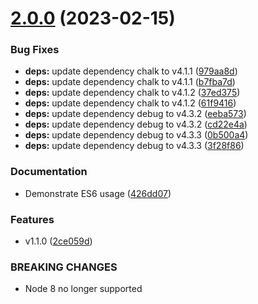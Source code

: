 # [2.0.0](https://github.com/nhammond101/cloudfront-ip-ranges/compare/v1.0.1...v2.0.0) (2023-02-15)


### Bug Fixes

* **deps:** update dependency chalk to v4.1.1 ([979aa8d](https://github.com/nhammond101/cloudfront-ip-ranges/commit/979aa8ded650f3026a0f6728de3a31d432654798))
* **deps:** update dependency chalk to v4.1.1 ([b7fba7d](https://github.com/nhammond101/cloudfront-ip-ranges/commit/b7fba7d820930b8356f9220d1341111beffa10d9))
* **deps:** update dependency chalk to v4.1.2 ([37ed375](https://github.com/nhammond101/cloudfront-ip-ranges/commit/37ed3751de2087412cd7397c63d9dacf373f60a1))
* **deps:** update dependency chalk to v4.1.2 ([61f9416](https://github.com/nhammond101/cloudfront-ip-ranges/commit/61f9416dc67d30f5d80ba4a511619529ee0a77af))
* **deps:** update dependency debug to v4.3.2 ([eeba573](https://github.com/nhammond101/cloudfront-ip-ranges/commit/eeba573081258eb6c5444c5cb05731dba506567f))
* **deps:** update dependency debug to v4.3.2 ([cd22e4a](https://github.com/nhammond101/cloudfront-ip-ranges/commit/cd22e4a4826c663e92645d7f0e14791f922a8588))
* **deps:** update dependency debug to v4.3.3 ([0b500a4](https://github.com/nhammond101/cloudfront-ip-ranges/commit/0b500a4f3f21909c0ca7bf0673f6f4f66ff542d2))
* **deps:** update dependency debug to v4.3.3 ([3f28f86](https://github.com/nhammond101/cloudfront-ip-ranges/commit/3f28f8679058eee47452ba11c012499d512406e3))


### Documentation

* Demonstrate ES6 usage ([426dd07](https://github.com/nhammond101/cloudfront-ip-ranges/commit/426dd07894dd3bf19451f48f5bcbf4f4c5d5ca4c))


### Features

* v1.1.0 ([2ce059d](https://github.com/nhammond101/cloudfront-ip-ranges/commit/2ce059dc2ddb2060bdc8d3258441f93fea451b4e))


### BREAKING CHANGES

* Node 8 no longer supported
